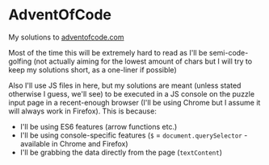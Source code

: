 # AdventOfCode
My solutions to [adventofcode.com](adventofcode.com)

Most of the time this will be extremely hard to read as I'll be semi-code-golfing (not actually aiming for the lowest amount of chars but I will try to keep my solutions short, as a one-liner if possible)

Also I'll use JS files in here, but my solutions are meant (unless stated otherwise I guess, we'll see) to be executed in a JS console on the puzzle input page in a recent-enough browser (I'll be using Chrome but I assume it will always work in Firefox). This is because:
- I'll be using ES6 features (arrow functions etc.)
- I'll be using console-specific features (`$` = `document.querySelector` - available in Chrome and Firefox)
- I'll be grabbing the data directly from the page (`textContent`)
